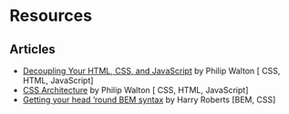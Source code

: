 # Resources

## Articles

- [Decoupling Your HTML, CSS, and JavaScript](http://philipwalton.com/articles/decoupling-html-css-and-javascript) by Philip Walton [ CSS, HTML, JavaScript]
- [CSS Architecture](http://engineering.appfolio.com/2012/11/16/css-architecture/) by Philip Walton [ CSS, HTML, JavaScript]
- [Getting your head ’round BEM syntax](http://csswizardry.com/2013/01/mindbemding-getting-your-head-round-bem-syntax/) by Harry Roberts [BEM, CSS]